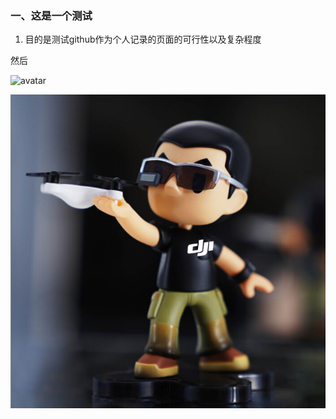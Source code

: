 ### 一、这是一个测试
1. 目的是测试github作为个人记录的页面的可行性以及复杂程度 

 然后


![avatar](https://github.com/HIT-zhangrun/github_md_test/blob/master/pic/q.jpg)

![avatar](https://github.com/HIT-zhangrun/github_md_test/blob/master/pic/头像.png)